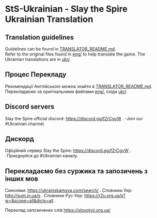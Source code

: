 # StS-Ukrainian - Slay the Spire Ukrainian Translation
## Translation guidelines
Guidelines can be found in [TRANSLATOR_README.md](TRANSLATOR_README.md).  
Refer to the original files found in [eng/](eng/) to help translate the game. The Ukrainian translations are in [ukr/](ukr/).

## Процес Перекладу
Рекомендації Англійською можна знайти в [TRANSLATOR_README.md](TRANSLATOR_README.md).  
Перекладаємо за оригінальними файлами [eng/](eng/), сюди [ukr/](ukr/).

## Discord servers
Slay the Spire official discord: https://discord.gg/fZrCgyW .
	-Join our #Ukrainian channel.

## Дискорд
Офіційний сервер Slay the Spire: https://discord.gg/fZrCgyW .
	-Приєднуйся до #Ukrainian каналу.

## Перекладаємо без суржика та запозичень з інших мов
Синоніми: 	https://ukrainskamova.com/search/ .
Словники Укр:	http://sum.in.ua/s .
Словники Рус-Укр:	https://r2u.org.ua/s?w=&scope=all&dicts=all .


Переклад запозичених слів
			https://slovotvir.org.ua/